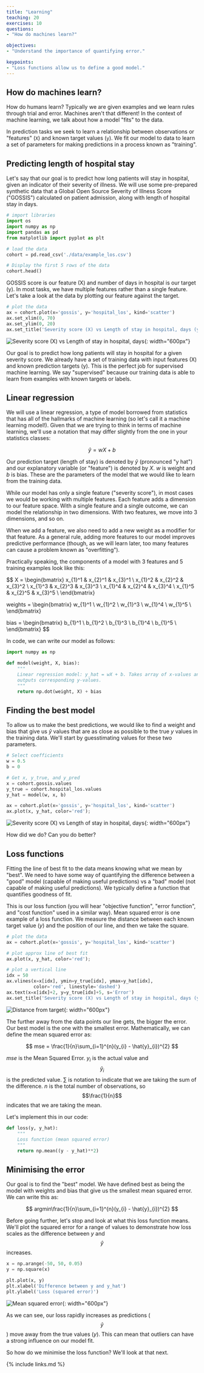 ```yaml
---
title: "Learning"
teaching: 20
exercises: 10
questions:
- "How do machines learn?"

objectives:
- "Understand the importance of quantifying error."

keypoints:
- "Loss functions allow us to define a good model."
---
```


## How do machines learn?

How do humans learn? Typically we are given examples and we learn rules through trial and error. Machines aren't that different! In the context of machine learning, we talk about how a model "fits" to the data.

In prediction tasks we seek to learn a relationship between observations or "features" (`X`) and known target values (`y`). We fit our model to data to learn a set of parameters for making predictions in a process known as "training".

## Predicting length of hospital stay

Let's say that our goal is to predict how long patients will stay in hospital, given an indicator of their severity of illness. We will use some pre-prepared synthetic data that a Global Open Source Severity of Illness Score ("GOSSIS") calculated on patient admission, along with length of hospital stay in days. 

```python
# import libraries
import os
import numpy as np
import pandas as pd
from matplotlib import pyplot as plt

# load the data
cohort = pd.read_csv('./data/example_los.csv')

# Display the first 5 rows of the data
cohort.head()
```

GOSSIS score is our feature (X) and number of days in hospital is our target (y). In most tasks, we have multiple features rather than a single feature. Let's take a look at the data by plotting our feature against the target.

```python
# plot the data
ax = cohort.plot(x='gossis', y='hospital_los', kind='scatter')
ax.set_xlim(0, 70)
ax.set_ylim(0, 20)
ax.set_title('Severity score (X) vs Length of stay in hospital, days (y)');
```

![Severity score (X) vs Length of stay in hospital, days](../fig/gossis_vs_los.png){: width="600px"}

Our goal is to predict how long patients will stay in hospital for a given severity score. We already have a set of training data with input features (X) and known prediction targets (y). This is the perfect job for supervised machine learning. We say "supervised" because our training data is able to learn from examples with known targets or labels. 

## Linear regression

We will use a linear regression, a type of model borrowed from statistics that has all of the hallmarks of machine learning (so let's call it a machine learning model!). Given that we are trying to think in terms of machine learning, we'll use a notation that may differ slightly from the one in your statistics classes:

$$
\hat{y} = wX + b
$$

Our prediction target (length of stay) is denoted by $\hat{y}$ (pronounced "y hat") and our explanatory variable (or "feature") is denoted by $X$. $w$ is weight and $b$ is bias. These are the parameters of the model that we would like to learn from the training data. 

While our model has only a single feature ("severity score"), in most cases we would be working with multiple features. Each feature adds a dimension to our feature space. With a single feature and a single outcome, we can model the relationship in two dimensions. With two features, we move into 3 dimensions, and so on. 

When we add a feature, we also need to add a new weight as a modifier for that feature. As a general rule, adding more features to our model improves predictive performance (though, as we will learn later, too many features can cause a problem known as "overfitting"). 

Practically speaking, the components of a model with 3 features and 5 training examples look like this: 

$$
X =
\begin{bmatrix}
  x_{1}^1 & x_{2}^1 & x_{3}^1 \\ 
  x_{1}^2 & x_{2}^2 & x_{3}^2 \\
  x_{1}^3 & x_{2}^3 & x_{3}^3 \\
  x_{1}^4 & x_{2}^4 & x_{3}^4 \\
  x_{1}^5 & x_{2}^5 & x_{3}^5 \\
\end{bmatrix}


weights =
\begin{bmatrix}
  w_{1}^1 \\ 
  w_{1}^2 \\
  w_{1}^3 \\
  w_{1}^4 \\
  w_{1}^5 \\
\end{bmatrix}

bias =
\begin{bmatrix}
  b_{1}^1 \\ 
  b_{1}^2 \\
  b_{1}^3 \\
  b_{1}^4 \\
  b_{1}^5 \\
\end{bmatrix}
$$

In code, we can write our model as follows:

```python
import numpy as np

def model(weight, X, bias):
    """
    Linear regression model: y_hat = wX + b. Takes array of x-values and
    outputs corresponding y-values.
    """
    return np.dot(weight, X) + bias
```

## Finding the best model

To allow us to make the best predictions, we would like to find a weight and bias that give us $\hat{y}$ values that are as close as possible to the true $y$ values in the training data. We'll start by guesstimating values for these two parameters.

```python
# Select coefficients
w = 0.5
b = 0

# Get x, y_true, and y_pred
x = cohort.gossis.values
y_true = cohort.hospital_los.values
y_hat = model(w, x, b)

ax = cohort.plot(x='gossis', y='hospital_los', kind='scatter')
ax.plot(x, y_hat, color='red');
```

![Severity score (X) vs Length of stay in hospital, days](../fig/gossis_vs_los_line.png){: width="600px"}

How did we do? Can you do better?

## Loss functions

Fitting the line of best fit to the data means knowing what we mean by "best". We need to have some way of quantifying the difference between a "good" model (capable of making useful predictions) vs a "bad" model (not capable of making useful predictions). We typically define a function that quantifies goodness of fit. 

This is our loss function (you will hear "objective function", "error function", and "cost function" used in a similar way). Mean squared error is one example of a loss function. We measure the distance between each known target value ($y$) and the position of our line, and then we take the square.

```python
# plot the data
ax = cohort.plot(x='gossis', y='hospital_los', kind='scatter')

# plot approx line of best fit
ax.plot(x, y_hat, color='red');

# plot a vertical line
idx = 50
ax.vlines(x=x[idx], ymin=y_true[idx], ymax=y_hat[idx],
          color='red', linestyle='dashed')
ax.text(x=x[idx]+2, y=y_true[idx]+5, s='Error')
ax.set_title('Severity score (X) vs Length of stay in hospital, days (y)')
```

![Distance from target](../fig/gossis_vs_los_line_error.png){: width="600px"}

The further away from the data points our line gets, the bigger the error. Our best model is the one with the smallest error. Mathematically, we can define the mean squared error as:

$$
mse = \frac{1}{n}\sum_{i=1}^{n}(y_{i} - \hat{y}_{i})^{2}
$$

$mse$ is the Mean Squared Error. $y_{i}$ is the actual value and $$\hat{y}_{i}$$ is the predicted value. $\sum_{}$ is notation to indicate that we are taking the sum of the difference. $n$ is the total number of observations, so $$\frac{1}{n}$$ indicates that we are taking the mean.

Let's implement this in our code:

```python
def loss(y, y_hat):
    """
    Loss function (mean squared error)
    """
    return np.mean((y - y_hat)**2)
```

## Minimising the error

Our goal is to find the "best" model. We have defined best as being the model with weights and bias that give us the smallest mean squared error. We can write this as:

$$
argmin\frac{1}{n}\sum_{i=1}^{n}(y_{i} - \hat{y}_{i})^{2}
$$

Before going further, let's stop and look at what this loss function means. We'll plot the squared error for a range of values to demonstrate how loss scales as the difference between $y$ and $$\hat{y}$$ increases.

```python
x = np.arange(-50, 50, 0.05)
y = np.square(x)

plt.plot(x, y)
plt.xlabel('Difference between y and y_hat')
plt.ylabel('Loss (squared error)')
```

![Mean squared error](../fig/mean_squared_error.png){: width="600px"}

As we can see, our loss rapidly increases as predictions ($$\hat{y}$$) move away from the true values ($y$). This can mean that outliers can have a strong influence on our model fit. 

So how do we minimise the loss function? We'll look at that next. 

{% include links.md %}
